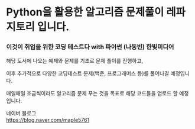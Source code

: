 # Python을 활용한 알고리즘 문제풀이 레파지토리 입니다.

### 이것이 취업을 위한 코딩 테스트다 with 파이썬 (나동빈) 한빛미디어

해당 도서에 나오는 예제와 문제를 기초로 문제 풀이를 진행하고, 

이후 
추가적으로 다양한 코딩테스트 문제(백준, 프로그래머스 등)를 풀어나갈 예정입니다.

매일매일 조금씩이라도 알고리즘 문제 푸는 것을 목표로 해당 코드들을 업로드 할 예정입니다.


네이버 블로그  
https://blog.naver.com/maple5761
